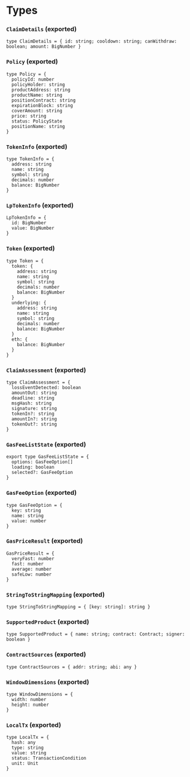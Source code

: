 # Types

### `ClaimDetails` (exported)

```
type ClaimDetails = { id: string; cooldown: string; canWithdraw: boolean; amount: BigNumber }
```
### `Policy` (exported)

```
type Policy = {
  policyId: number
  policyHolder: string
  productAddress: string
  productName: string
  positionContract: string
  expirationBlock: string
  coverAmount: string
  price: string
  status: PolicyState
  positionName: string
}
```
### `TokenInfo` (exported)

```
type TokenInfo = {
  address: string
  name: string
  symbol: string
  decimals: number
  balance: BigNumber
}
```
### `LpTokenInfo` (exported)

```
LpTokenInfo = {
  id: BigNumber
  value: BigNumber
}
```
### `Token` (exported)

```
type Token = {
  token: {
    address: string
    name: string
    symbol: string
    decimals: number
    balance: BigNumber
  }
  underlying: {
    address: string
    name: string
    symbol: string
    decimals: number
    balance: BigNumber
  }
  eth: {
    balance: BigNumber
  }
}
```
### `ClaimAssessment` (exported)

```
type ClaimAssessment = {
  lossEventDetected: boolean
  amountOut: string
  deadline: string
  msgHash: string
  signature: string
  tokenIn?: string
  amountIn?: string
  tokenOut?: string
}
```
### `GasFeeListState` (exported)

```
export type GasFeeListState = {
  options: GasFeeOption[]
  loading: boolean
  selected?: GasFeeOption
}
```
### `GasFeeOption` (exported)

```
type GasFeeOption = {
  key: string
  name: string
  value: number
}
```
### `GasPriceResult` (exported)

```
GasPriceResult = {
  veryFast: number
  fast: number
  average: number
  safeLow: number
}
```
### `StringToStringMapping` (exported)

```
type StringToStringMapping = { [key: string]: string }
```
### `SupportedProduct` (exported)

```
type SupportedProduct = { name: string; contract: Contract; signer: boolean }
```
### `ContractSources` (exported)

```
type ContractSources = { addr: string; abi: any }
```
### `WindowDimensions` (exported)

```
type WindowDimensions = {
  width: number
  height: number
}
```
### `LocalTx` (exported)

```
type LocalTx = {
  hash: any
  type: string
  value: string
  status: TransactionCondition
  unit: Unit
}
```